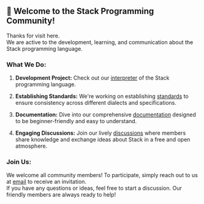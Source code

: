 ## 👋 Welcome to the Stack Programming Community!

Thanks for visit here. <br>
We are active to the development, learning, and communication about the Stack programming language.

### What We Do:

1. **Development Project:** Check out our [interpreter](https://github.com/Stack-Programing-Community/Stack-Programing-Language) of the Stack programming language.
   
2. **Establishing Standards:** We're working on establishing [standards](https://github.com/Stack-Programing-Community/Standards) to ensure consistency across different dialects and specifications.
   
3. **Documentation:** Dive into our comprehensive [documentation](https://github.com/Stack-Programing-Community/Documents) designed to be beginner-friendly and easy to understand.
   
4. **Engaging Discussions:** Join our lively [discussions](https://github.com/orgs/Stack-Programing-Community/discussions) where members share knowledge and exchange ideas about Stack in a free and open atmosphere.

### Join Us:

We welcome all community members! To participate, simply reach out to us at [email](mailto:kajizukataichi@outlook.jp) to receive an invitation.<br>
If you have any questions or ideas, feel free to start a discussion. Our friendly members are always ready to help!
